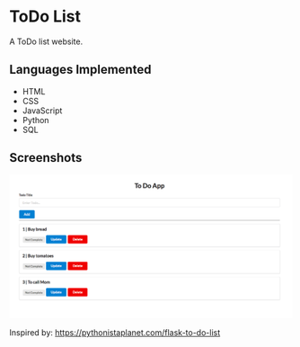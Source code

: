 # ToDo List
A ToDo list website.

## Languages Implemented
- HTML
- CSS
- JavaScript
- Python
- SQL

## Screenshots

![todo](todo.png)

Inspired by: https://pythonistaplanet.com/flask-to-do-list
